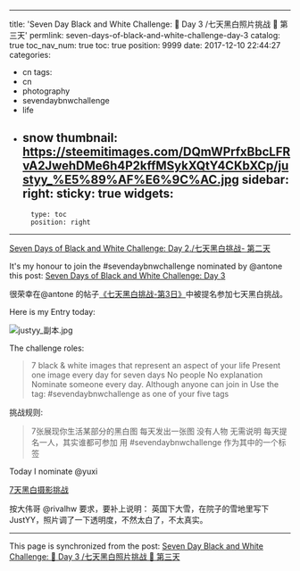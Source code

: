 
---
title: 'Seven Day Black and White Challenge: 🔳 Day 3 /七天黑白照片挑战 🔳 第三天'
permlink: seven-days-of-black-and-white-challenge-day-3
catalog: true
toc_nav_num: true
toc: true
position: 9999
date: 2017-12-10 22:44:27
categories:
- cn
tags:
- cn
- photography
- sevendaybnwchallenge
- life
- snow
thumbnail: https://steemitimages.com/DQmWPrfxBbcLFRvA2JwehDMe6h4P2kffMSykXQtY4CKbXCp/justyy_%E5%89%AF%E6%9C%AC.jpg
sidebar:
    right:
        sticky: true
widgets:
    -
        type: toc
        position: right
---


[Seven Days of Black and White Challenge: Day 2./七天黑白挑战- 第二天](https://steemit.com/cn/@justyy/seven-days-of-black-and-white-challenge-day-2)

It's my honour to join the #sevendaybnwchallenge nominated by @antone this post: [Seven Days of Black and White Challenge: Day 3](https://steemit.com/photography/@antone/seven-days-of-black-and-white-challenge-day-three)

很荣幸在@antone 的帖子[《七天黑白挑战-第3日》](https://steemit.com/photography/@antone/seven-days-of-black-and-white-challenge-day-three)中被提名参加七天黑白挑战。

Here is my Entry today:

![justyy_副本.jpg](https://steemitimages.com/DQmWPrfxBbcLFRvA2JwehDMe6h4P2kffMSykXQtY4CKbXCp/justyy_%E5%89%AF%E6%9C%AC.jpg)

The challenge roles:

> 7 black & white images that represent an aspect of your life
Present one image every day for seven days
No people
No explanation
Nominate someone every day. Although anyone can join in
Use the tag: #sevendaybnwchallenge as one of your five tags

挑战规则:

> 7张展现你生活某部分的黑白图
每天发出一张图
没有人物
无需说明
每天提名一人，其实谁都可参加
用 #sevendaybnwchallenge 作为其中的一个标签

Today I nominate @yuxi 

[7天黑白摄影挑战](https://justyy.com/archives/5660)

按大伟哥 @rivalhw 要求，要补上说明：
英国下大雪，在院子的雪地里写下 JustYY，照片调了一下透明度，不然太白了，不太真实。

- - -

This page is synchronized from the post: [Seven Day Black and White Challenge: 🔳 Day 3 /七天黑白照片挑战 🔳 第三天](https://steemit.com/@justyy/seven-days-of-black-and-white-challenge-day-3)
